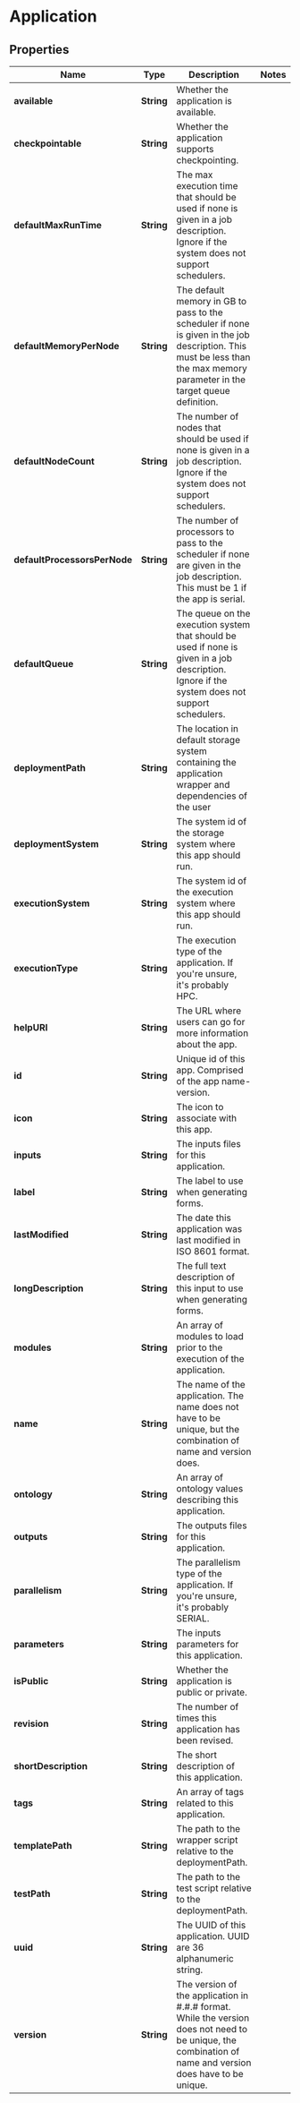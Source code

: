 
# Application

## Properties
Name | Type | Description | Notes
------------ | ------------- | ------------- | -------------
**available** | **String** | Whether the application is available. | 
**checkpointable** | **String** | Whether the application supports checkpointing. | 
**defaultMaxRunTime** | **String** | The max execution time that should be used if none is given in a job description. Ignore if the system does not support schedulers. | 
**defaultMemoryPerNode** | **String** | The default memory in GB to pass to the scheduler if none is given in the job description. This must be less than the max memory parameter in the target queue definition. | 
**defaultNodeCount** | **String** | The number of nodes that should be used if none is given in a job description. Ignore if the system does not support schedulers. | 
**defaultProcessorsPerNode** | **String** | The number of processors to pass to the scheduler if none are given in the job description. This must be 1 if the app is serial. | 
**defaultQueue** | **String** | The queue on the execution system that should be used if none is given in a job description. Ignore if the system does not support schedulers. | 
**deploymentPath** | **String** | The location in default storage system containing the application wrapper and dependencies of the user | 
**deploymentSystem** | **String** | The system id of the storage system where this app should run. | 
**executionSystem** | **String** | The system id of the execution system where this app should run. | 
**executionType** | **String** | The execution type of the application. If you&#39;re unsure, it&#39;s probably HPC. | 
**helpURI** | **String** | The URL where users can go for more information about the app. | 
**id** | **String** | Unique id of this app. Comprised of the app name-version. | 
**icon** | **String** | The icon to associate with this app. | 
**inputs** | **String** | The inputs files for this application.  | 
**label** | **String** | The label to use when generating forms. | 
**lastModified** | **String** | The date this application was last modified in ISO 8601 format. | 
**longDescription** | **String** | The full text description of this input to use when generating forms. | 
**modules** | **String** | An array of modules to load prior to the execution of the application. | 
**name** | **String** | The name of the application. The name does not have to be unique, but the combination of name and version does. | 
**ontology** | **String** | An array of ontology values describing this application. | 
**outputs** | **String** | The outputs files for this application.  | 
**parallelism** | **String** | The parallelism type of the application. If you&#39;re unsure, it&#39;s probably SERIAL. | 
**parameters** | **String** | The inputs parameters for this application.  | 
**isPublic** | **String** | Whether the application is public or private. | 
**revision** | **String** | The number of times this application has been revised. | 
**shortDescription** | **String** | The short description of this application. | 
**tags** | **String** | An array of tags related to this application. | 
**templatePath** | **String** | The path to the wrapper script relative to the deploymentPath. | 
**testPath** | **String** | The path to the test script relative to the deploymentPath. | 
**uuid** | **String** | The UUID of this application. UUID are 36 alphanumeric string. | 
**version** | **String** | The version of the application in #.#.# format. While the version does not need to be unique, the combination of name and version does have to be unique. | 



